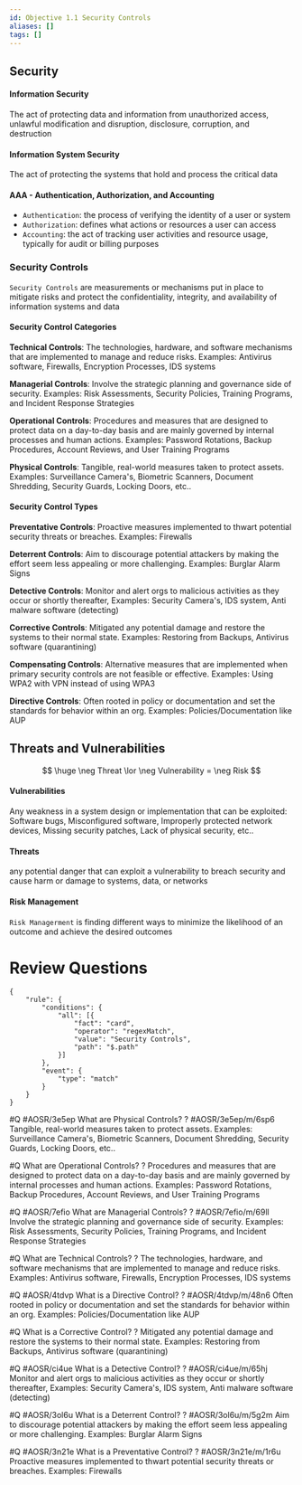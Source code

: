 ```yaml
---
id: Objective 1.1 Security Controls
aliases: []
tags: []
---
```



## Security

#### Information Security 
The  act of protecting data and information from unauthorized access, unlawful
modification and disruption, disclosure, corruption, and destruction

#### Information System Security
The act of protecting the systems that hold and process the critical data

#### AAA -  Authentication, Authorization, and Accounting

- `Authentication`: the process of verifying the identity of a user or system
- `Authorization`: defines what actions or resources a user can access
- `Accounting`: the act of tracking user activities and resource usage,
typically for audit or billing purposes

### Security Controls
`Security Controls` are measurements or mechanisms put in place to mitigate risks
and protect the confidentiality, integrity, and availability of information
systems and data

#### Security Control Categories

**Technical Controls**: The technologies, hardware, and software mechanisms
that are implemented to manage and reduce risks. Examples: Antivirus software,
Firewalls, Encryption Processes, IDS systems

**Managerial Controls**: Involve the strategic planning and governance side of
security. Examples: Risk Assessments, Security Policies, Training Programs, and
Incident Response Strategies

**Operational Controls**: Procedures and measures that are designed to protect
data on a day-to-day basis and are mainly governed by internal processes and
human actions. Examples: Password Rotations, Backup Procedures, Account Reviews,
and User Training Programs 

**Physical Controls**: Tangible, real-world measures taken to protect assets.
Examples: Surveillance Camera's, Biometric Scanners, Document Shredding, Security
Guards, Locking Doors, etc..


#### Security Control Types

**Preventative Controls**: Proactive measures implemented to thwart potential
security threats or breaches. Examples: Firewalls 

**Deterrent Controls**: Aim to discourage potential attackers by making the
effort seem less appealing or more challenging. Examples: Burglar Alarm Signs

**Detective Controls**: Monitor and alert orgs to malicious activities as they
occur or shortly thereafter, Examples: Security Camera's, IDS system,
Anti malware software (detecting)

**Corrective Controls**: Mitigated any potential damage and restore the systems
to their normal state. Examples: Restoring from Backups, Antivirus software (quarantining)

**Compensating Controls**: Alternative measures that are implemented when
primary security controls are not feasible or effective. Examples: Using WPA2
with VPN instead of using WPA3

**Directive Controls**: Often rooted in policy or documentation and set the
standards for behavior within an org. Examples: Policies/Documentation like AUP 

## Threats and Vulnerabilities


$$
\huge \neg Threat \lor \neg Vulnerability = \neg Risk
$$

#### Vulnerabilities
Any weakness in a system design or implementation that can be exploited:
Software bugs, Misconfigured software, Improperly protected network devices,
Missing security patches, Lack of physical security, etc..

#### Threats
any potential danger that can exploit a vulnerability to breach security and cause harm or damage to systems, data, or networks

#### Risk Management
`Risk Managerment` is finding different ways to minimize the likelihood of an
outcome and achieve the desired outcomes


# Review Questions

```aosr-deck-config
{
	"rule": {
		"conditions": {
			"all": [{
				"fact": "card",
				"operator": "regexMatch",
				"value": "Security Controls",
				"path": "$.path"
			}]
		},
		"event": {
			"type": "match"
		}
	}
}
```

#Q  #AOSR/3e5ep
What are Physical Controls?
? #AOSR/3e5ep/m/6sp6
Tangible, real-world measures taken to protect assets.
Examples: Surveillance Camera's, Biometric Scanners, Document Shredding, Security
Guards, Locking Doors, etc..

#Q 
What are Operational Controls?
?
Procedures and measures that are designed to protect
data on a day-to-day basis and are mainly governed by internal processes and
human actions. Examples: Password Rotations, Backup Procedures, Account Reviews,
and User Training Programs 

#Q  #AOSR/7efio
What are Managerial Controls?
? #AOSR/7efio/m/69ll
Involve the strategic planning and governance side of
security. Examples: Risk Assessments, Security Policies, Training Programs, and
Incident Response Strategies

#Q 
What are Technical Controls?
?
The technologies, hardware, and software mechanisms
that are implemented to manage and reduce risks. Examples: Antivirus software,
Firewalls, Encryption Processes, IDS systems

#Q  #AOSR/4tdvp
What is a Directive Control?
? #AOSR/4tdvp/m/48n6
Often rooted in policy or documentation and set the
standards for behavior within an org. Examples: Policies/Documentation like AUP 

#Q 
What is a Corrective Control?
?
Mitigated any potential damage and restore the systems
to their normal state. Examples: Restoring from Backups, Antivirus software (quarantining)


#Q  #AOSR/ci4ue
What is a Detective Control?
? #AOSR/ci4ue/m/65hj
Monitor and alert orgs to malicious activities as they
occur or shortly thereafter, Examples: Security Camera's, IDS system,
Anti malware software (detecting)


#Q  #AOSR/3ol6u
What is a Deterrent Control?
? #AOSR/3ol6u/m/5g2m
Aim to discourage potential attackers by making the
effort seem less appealing or more challenging. Examples: Burglar Alarm Signs

#Q  #AOSR/3n21e
What is a Preventative Control?
? #AOSR/3n21e/m/1r6u
Proactive measures implemented to thwart potential
security threats or breaches. Examples: Firewalls 
